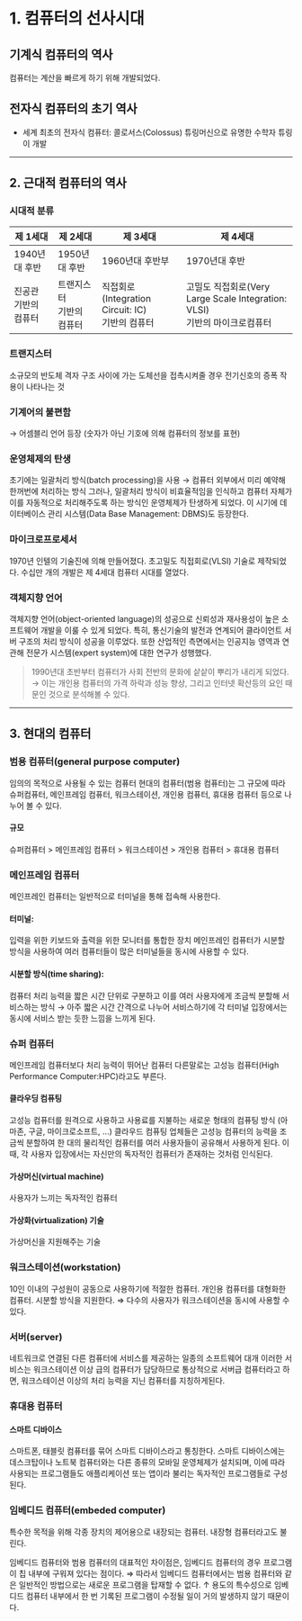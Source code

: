 # 1. 컴퓨터의 선사시대
## 기계식 컴퓨터의 역사
컴퓨터는 계산을 빠르게 하기 위해 개발되었다.
## 전자식 컴퓨터의 초기 역사
- 세계 최초의 전자식 컴퓨터: 콜로서스(Colossus)
튜링머신으로 유명한 수학자 튜링이 개발

----
## 2. 근대적 컴퓨터의 역사
### 시대적 분류
|제 1세대|제 2세대|제 3세대|제 4세대|
|-------|-------|-----|-------|
|1940년대 후반|1950년대 후반|1960년대 후반부|1970년대 후반|
|진공관<br> 기반의 컴퓨터|트랜지스터<br> 기반의 컴퓨터|직접회로(Integration Circuit: IC)<br> 기반의 컴퓨터|고밀도 직접회로(Very Large Scale Integration: VLSI)<br> 기반의 마이크로컴퓨터|

### 트랜지스터
소규모의 반도체 격자 구조 사이에 가는 도체선을 접촉시켜줄 경우 전기신호의 증폭 작용이 나타나는 것
### 기계어의 불편함 
→ 어셈블리 언어 등장 (숫자가 아닌 기호에 의해 컴퓨터의 정보를 표현)
### 운영체제의 탄생
초기에는 일괄처리 방식(batch processing)을 사용
→ 컴퓨터 외부에서 미리 예약해 한꺼번에 처리하는 방식
그러나, 일괄처리 방식이 비효율적임을 인식하고 컴퓨터 자체가 이를 자동적으로 처리해주도록 하는 방식인 운영체제가 탄생하게 되었다.
이 시기에 데이터베이스 관리 시스템(Data Base Management: DBMS)도 등장한다.
### 마이크로프로세서
1970년 인텔의 기술진에 의해 만들어졌다.
초고밀도 직접회로(VLSI) 기술로 제작되었다.
수십만 개의 개발은 제 4세대 컴퓨터 시대를 열었다.
### 객체지향 언어
객체지향 언어(object-oriented language)의 성공으로 신뢰성과 재사용성이 높은 소프트웨어 개발을 이룰 수 있게 되었다.
특히, 통신기술의 발전과 연계되어 클라이언트 서버 구조의 처리 방식이 성공을 이루었다.
또한 산업적인 측면에서는 인공지능 영역과 연관해 전문가 시스템(expert system)에 대한 연구가 성행했다.

>1990년대 초반부터 컴퓨터가 사회 전반의 문화에 샅샅이 뿌리가 내리게 되었다.
→ 이는 개인용 컴퓨터의 가격 하락과 성능 향상, 그리고 인터넷 확산등의 요인 때문인 것으로 분석해볼 수 있다.

---
## 3. 현대의 컴퓨터
### 범용 컴퓨터(general purpose computer)
임의의 목적으로 사용될 수 있는 컴퓨터
현대의 컴퓨터(범용 컴퓨터)는 그 규모에 따라 슈퍼컴퓨터, 메인프레임 컴퓨터, 워크스테이션, 개인용 컴퓨터, 휴대용 컴퓨터 등으로 나누어 볼 수 있다.
#### 규모
슈퍼컴퓨터 > 메인프레임 컴퓨터 > 워크스테이션 > 개인용 컴퓨터 > 휴대용 컴퓨터
### 메인프레임 컴퓨터
메인프레인 컴퓨터는 일반적으로 터미널을 통해 접속해 사용한다.
#### 터미널: 
입력을 위한 키보드와 출력을 위한 모니터를 통합한 장치
메인프레인 컴퓨터가 시분할 방식을 사용하여 여러 컴퓨터들이 많은 터미널들을 동시에 사용할 수 있다.
#### 시분할 방식(time sharing): 
컴퓨터 처리 능력을 짧은 시간 단위로 구분하고 이를 여러 사용자에게 조금씩 분할해 서비스하는 방식 
→ 아주 짧은 시간 간격으로 나누어 서비스하기에 각 터미널 입장에서는 동시에 서비스 받는 듯한 느낌을 느끼게 된다.

### 슈퍼 컴퓨터
메인프레임 컴퓨터보다 처리 능력이 뛰어난 컴퓨터
다른말로는 고성능 컴퓨터(High Performance Computer:HPC)라고도 부른다.
#### 클라우딩 컴퓨팅
고성능 컴퓨터를 원격으로 사용하고 사용료를 지불하는 새로운 형태의 컴퓨팅 방식
(아마존, 구글, 마이크로소프트, ...)
클라우드 컴퓨팅 업체들은 고성능 컴퓨터의 능력을 조금씩 분할하여 한 대의 물리적인 컴퓨터를 여러 사용자들이 공유해서 사용하게 된다.
이 때, 각 사용자 입장에서는 자신만의 독자적인 컴퓨터가 존재하는 것처럼 인식된다.
#### 가상머신(virtual machine)
사용자가 느끼는 독자적인 컴퓨터
#### 가상화(virtualization) 기술
가상머신을 지원해주는 기술

### 워크스테이션(workstation)
10인 이내의 구성원이 공동으로 사용하기에 적절한 컴퓨터.
개인용 컴퓨터를 대형화한 컴퓨터.
시분할 방식을 지원한다. ⇒ 다수의 사용자가 워크스테이션을 동시에 사용할 수 있다.

### 서버(server)
네트워크로 연결된 다른 컴퓨터에 서비스를 제공하는 일종의 소프트웨어
대개 이러한 서비스는 워크스테이션 이상 급의 컴퓨터가 담당하므로 통상적으로 서버급 컴퓨터라고 하면, 워크스테이션 이상의 처리 능력을 지닌 컴퓨터를 지칭하게된다.

### 휴대용 컴퓨터
#### 스마트 디바이스
스마트폰, 태블릿 컴퓨터를 묶어 스마트 디바이스라고 통칭한다.
스마트 디바이스에는 데스크탑이나 노트북 컴퓨터와는 다른 종류의 모바일 운영체제가 설치되며,
이에 따라 사용되는 프로그램들도 애플리케이션 또는 앱이라 불리는 독자적인 프로그램들로 구성된다.

### 임베디드 컴퓨터(embeded computer)
특수한 목적을 위해 각종 장치의 제어용으로 내장되는 컴퓨터.
내장형 컴퓨터라고도 불린다.

임베디드 컴퓨터와 범용 컴퓨터의 대표적인 차이점은, 임베디드 컴퓨터의 경우 프로그램이 칩 내부에 구워져 있다는 점이다. 
⇒ 따라서 임베디드 컴퓨터에서는 범용 컴퓨터와 같은 일반적인 방법으로는 새로운 프로그램을 탑재할 수 없다.
↑ 용도의 특수성으로 임베디드 컴퓨터 내부에서 한 번 기록된 프로그램이 수정될 일이 거의 발생하지 않기 때문이다.